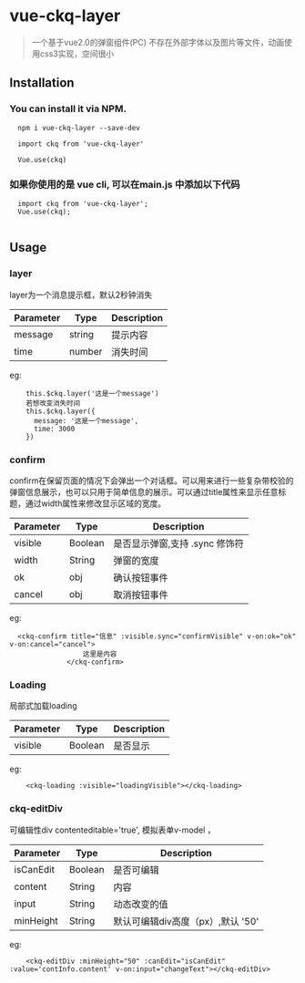 # vue-ckq-layer

> 一个基于vue2.0的弹窗组件(PC)
> 不存在外部字体以及图片等文件，动画使用css3实现，空间很小



## Installation
### You can install it via NPM.

```
  npm i vue-ckq-layer --save-dev

  import ckq from 'vue-ckq-layer'

  Vue.use(ckq)
```


### 如果你使用的是 vue cli, 可以在main.js 中添加以下代码

```
  import ckq from 'vue-ckq-layer';
  Vue.use(ckq);
  
```


## Usage

### layer

layer为一个消息提示框，默认2秒钟消失

| Parameter | Type | Description |
| -------- | ------- | ------ |
| message | string | 提示内容 |
| time | number | 消失时间 |

eg:

```
    this.$ckq.layer('这是一个message')
    若想改变消失时间
    this.$ckq.layer({
      message: '这是一个message',
      time: 3000
    })
```

### confirm

confirm在保留页面的情况下会弹出一个对话框。可以用来进行一些复杂带校验的弹窗信息展示，也可以只用于简单信息的展示。可以通过title属性来显示任意标题，通过width属性来修改显示区域的宽度。

| Parameter | Type | Description |
| --------| ------- | -------- |
| visible | Boolean | 是否显示弹窗,支持 .sync 修饰符 |
| width | String | 弹窗的宽度 |
| ok | obj | 确认按钮事件 |
| cancel | obj | 取消按钮事件 |

eg:

```
  <ckq-confirm title="信息" :visible.sync="confirmVisible" v-on:ok="ok" v-on:cancel="cancel">
                  这里是内容
              </ckq-confirm>
```

### Loading

局部式加载loading

| Parameter | Type | Description |
| --------| ------ | ----- |
| visible | Boolean | 是否显示 |

eg:

```
    <ckq-loading :visible="loadingVisible"></ckq-loading>
```


### ckq-editDiv

可编辑性div contenteditable='true', 模拟表单v-model ， 

| Parameter | Type | Description |
| --------| ------ | ----- |
| isCanEdit | Boolean | 是否可编辑 |
| content | String | 内容 |
| input | String | 动态改变的值 |
| minHeight | String | 默认可编辑div高度（px）,默认 '50'|

eg:

```
    <ckq-editDiv :minHeight="50" :canEdit="isCanEdit" :value='contInfo.content' v-on:input="changeText"></ckq-editDiv>
```
